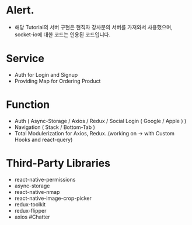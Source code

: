 # Alert.
 - 해당 Tutorial의 서버 구현은 현직자 강사분의 서버를 가져와서 사용했으며, socket-io에 대한 코드는 인용된 코드입니다.

# Service
 - Auth for Login and Signup
 - Providing Map for Ordering Product

# Function
 - Auth ( Async-Storage / Axios / Redux / Social Login ( Google / Apple ) )
 - Navigation ( Stack / Bottom-Tab )
 - Total Modulerization for Axios, Redux..(working on -> with Custom Hooks and react-query)

# Third-Party Libraries
 - react-native-permissions
 - async-storage
 - react-native-nmap
 - react-native-image-crop-picker
 - redux-toolkit
 - redux-flipper
 - axios
#Chatter
